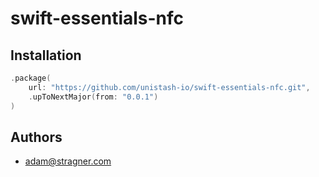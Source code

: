 # swift-essentials-nfc

## Installation

```swift
.package(
    url: "https://github.com/unistash-io/swift-essentials-nfc.git",
    .upToNextMajor(from: "0.0.1")
)
```

## Authors

- adam@stragner.com
